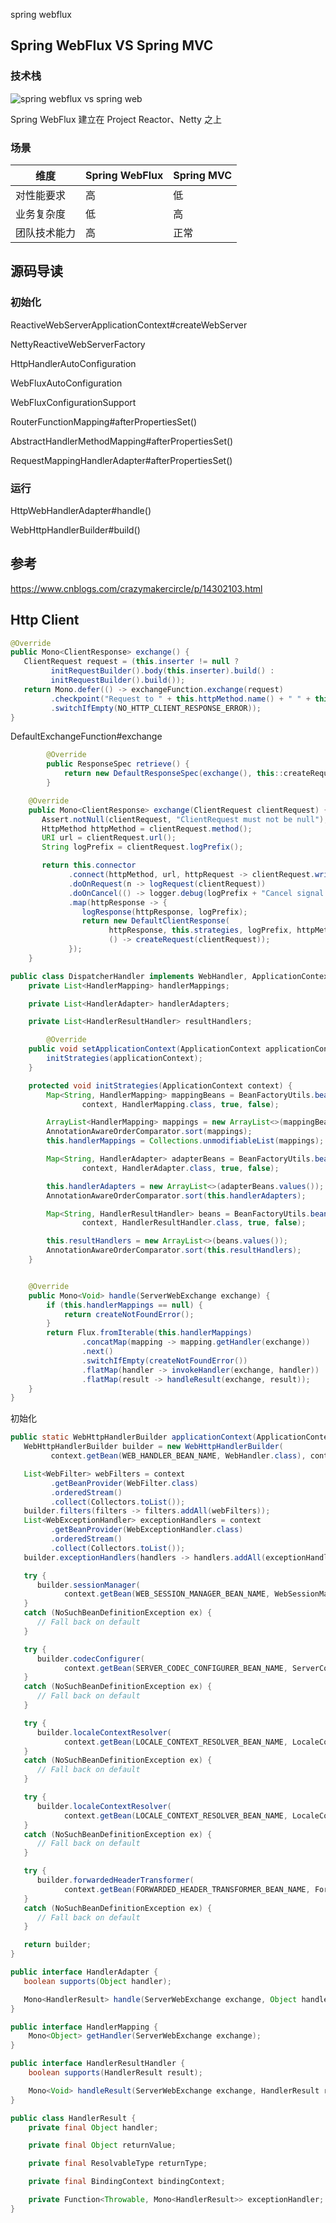 spring webflux









## Spring WebFlux VS Spring MVC



### 技术栈

![spring webflux vs spring web](spring-webflux-vs-spring-web.jpeg)



Spring WebFlux 建立在 Project Reactor、Netty 之上

### 场景



| 维度         | Spring WebFlux | Spring MVC |
| ------------ | -------------- | ---------- |
| 对性能要求   | 高             | 低         |
| 业务复杂度   | 低             | 高         |
| 团队技术能力 | 高             | 正常       |





## 源码导读



### 初始化

ReactiveWebServerApplicationContext#createWebServer

NettyReactiveWebServerFactory

HttpHandlerAutoConfiguration

WebFluxAutoConfiguration

WebFluxConfigurationSupport

RouterFunctionMapping#afterPropertiesSet()

AbstractHandlerMethodMapping#afterPropertiesSet()

RequestMappingHandlerAdapter#afterPropertiesSet()	



### 运行

HttpWebHandlerAdapter#handle()

WebHttpHandlerBuilder#build()





## 参考

https://www.cnblogs.com/crazymakercircle/p/14302103.html



## Http Client



```java
@Override
public Mono<ClientResponse> exchange() {
   ClientRequest request = (this.inserter != null ?
         initRequestBuilder().body(this.inserter).build() :
         initRequestBuilder().build());
   return Mono.defer(() -> exchangeFunction.exchange(request)
         .checkpoint("Request to " + this.httpMethod.name() + " " + this.uri + " [DefaultWebClient]")
         .switchIfEmpty(NO_HTTP_CLIENT_RESPONSE_ERROR));
}
```



DefaultExchangeFunction#exchange

```java
		@Override
		public ResponseSpec retrieve() {
			return new DefaultResponseSpec(exchange(), this::createRequest);
		}

    @Override
    public Mono<ClientResponse> exchange(ClientRequest clientRequest) {
       Assert.notNull(clientRequest, "ClientRequest must not be null");
       HttpMethod httpMethod = clientRequest.method();
       URI url = clientRequest.url();
       String logPrefix = clientRequest.logPrefix();

       return this.connector
             .connect(httpMethod, url, httpRequest -> clientRequest.writeTo(httpRequest, this.strategies))
             .doOnRequest(n -> logRequest(clientRequest))
             .doOnCancel(() -> logger.debug(logPrefix + "Cancel signal (to close connection)"))
             .map(httpResponse -> {
                logResponse(httpResponse, logPrefix);
                return new DefaultClientResponse(
                      httpResponse, this.strategies, logPrefix, httpMethod.name() + " " + url,
                      () -> createRequest(clientRequest));
             });
    }
```







```java
public class DispatcherHandler implements WebHandler, ApplicationContextAware {
	private List<HandlerMapping> handlerMappings;

	private List<HandlerAdapter> handlerAdapters;

	private List<HandlerResultHandler> resultHandlers;

		@Override
	public void setApplicationContext(ApplicationContext applicationContext) {
		initStrategies(applicationContext);
	}

	protected void initStrategies(ApplicationContext context) {
		Map<String, HandlerMapping> mappingBeans = BeanFactoryUtils.beansOfTypeIncludingAncestors(
				context, HandlerMapping.class, true, false);

		ArrayList<HandlerMapping> mappings = new ArrayList<>(mappingBeans.values());
		AnnotationAwareOrderComparator.sort(mappings);
		this.handlerMappings = Collections.unmodifiableList(mappings);

		Map<String, HandlerAdapter> adapterBeans = BeanFactoryUtils.beansOfTypeIncludingAncestors(
				context, HandlerAdapter.class, true, false);

		this.handlerAdapters = new ArrayList<>(adapterBeans.values());
		AnnotationAwareOrderComparator.sort(this.handlerAdapters);

		Map<String, HandlerResultHandler> beans = BeanFactoryUtils.beansOfTypeIncludingAncestors(
				context, HandlerResultHandler.class, true, false);

		this.resultHandlers = new ArrayList<>(beans.values());
		AnnotationAwareOrderComparator.sort(this.resultHandlers);
	}


	@Override
	public Mono<Void> handle(ServerWebExchange exchange) {
		if (this.handlerMappings == null) {
			return createNotFoundError();
		}
		return Flux.fromIterable(this.handlerMappings)
				.concatMap(mapping -> mapping.getHandler(exchange))
				.next()
				.switchIfEmpty(createNotFoundError())
				.flatMap(handler -> invokeHandler(exchange, handler))
				.flatMap(result -> handleResult(exchange, result));
	}
}
```



初始化

```java
public static WebHttpHandlerBuilder applicationContext(ApplicationContext context) {
   WebHttpHandlerBuilder builder = new WebHttpHandlerBuilder(
         context.getBean(WEB_HANDLER_BEAN_NAME, WebHandler.class), context);

   List<WebFilter> webFilters = context
         .getBeanProvider(WebFilter.class)
         .orderedStream()
         .collect(Collectors.toList());
   builder.filters(filters -> filters.addAll(webFilters));
   List<WebExceptionHandler> exceptionHandlers = context
         .getBeanProvider(WebExceptionHandler.class)
         .orderedStream()
         .collect(Collectors.toList());
   builder.exceptionHandlers(handlers -> handlers.addAll(exceptionHandlers));

   try {
      builder.sessionManager(
            context.getBean(WEB_SESSION_MANAGER_BEAN_NAME, WebSessionManager.class));
   }
   catch (NoSuchBeanDefinitionException ex) {
      // Fall back on default
   }

   try {
      builder.codecConfigurer(
            context.getBean(SERVER_CODEC_CONFIGURER_BEAN_NAME, ServerCodecConfigurer.class));
   }
   catch (NoSuchBeanDefinitionException ex) {
      // Fall back on default
   }

   try {
      builder.localeContextResolver(
            context.getBean(LOCALE_CONTEXT_RESOLVER_BEAN_NAME, LocaleContextResolver.class));
   }
   catch (NoSuchBeanDefinitionException ex) {
      // Fall back on default
   }

   try {
      builder.localeContextResolver(
            context.getBean(LOCALE_CONTEXT_RESOLVER_BEAN_NAME, LocaleContextResolver.class));
   }
   catch (NoSuchBeanDefinitionException ex) {
      // Fall back on default
   }

   try {
      builder.forwardedHeaderTransformer(
            context.getBean(FORWARDED_HEADER_TRANSFORMER_BEAN_NAME, ForwardedHeaderTransformer.class));
   }
   catch (NoSuchBeanDefinitionException ex) {
      // Fall back on default
   }

   return builder;
}
```



```java
public interface HandlerAdapter {
   boolean supports(Object handler);

   Mono<HandlerResult> handle(ServerWebExchange exchange, Object handler);
}

public interface HandlerMapping {
	Mono<Object> getHandler(ServerWebExchange exchange);
}

public interface HandlerResultHandler {
	boolean supports(HandlerResult result);

	Mono<Void> handleResult(ServerWebExchange exchange, HandlerResult result);
}

public class HandlerResult {
	private final Object handler;

	private final Object returnValue;

	private final ResolvableType returnType;

	private final BindingContext bindingContext;

	private Function<Throwable, Mono<HandlerResult>> exceptionHandler;
}
```